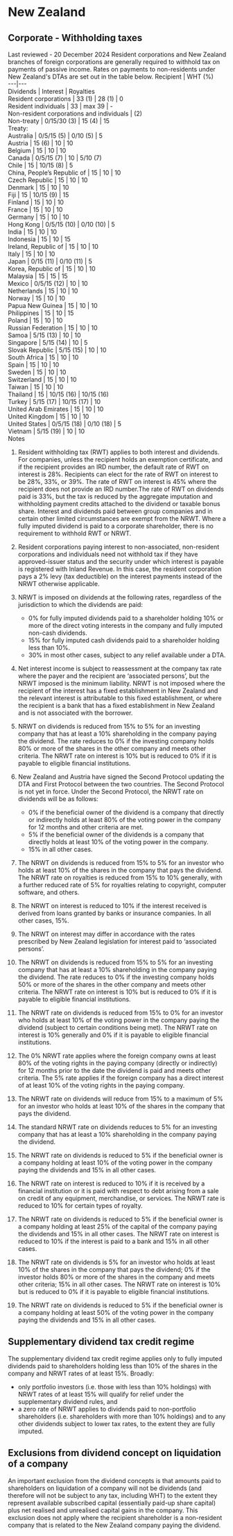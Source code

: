 # New Zealand
## Corporate - Withholding taxes
Last reviewed - 20 December 2024
Resident corporations and New Zealand branches of foreign corporations are generally required to withhold tax on payments of passive income. Rates on payments to non-residents under New Zealand's DTAs are set out in the table below.
Recipient | WHT (%)  
---|---  
Dividends | Interest | Royalties  
Resident corporations | 33 (1) | 28 (1) | 0  
Resident individuals | 33 | max 39 | -  
Non-resident corporations and individuals | (2)  
Non-treaty | 0/15/30 (3) | 15 (4) | 15  
Treaty:  
Australia | 0/5/15 (5) | 0/10 (5) | 5  
Austria | 15 (6) | 10 | 10  
Belgium | 15 | 10 | 10  
Canada | 0/5/15 (7) | 10 | 5/10 (7)  
Chile | 15 | 10/15 (8) | 5  
China, People’s Republic of | 15 | 10 | 10  
Czech Republic | 15 | 10 | 10  
Denmark | 15 | 10 | 10  
Fiji | 15 | 10/15 (9) | 15  
Finland | 15 | 10 | 10  
France | 15 | 10 | 10  
Germany | 15 | 10 | 10  
Hong Kong | 0/5/15 (10) | 0/10 (10) | 5  
India | 15 | 10 | 10  
Indonesia | 15 | 10 | 15  
Ireland, Republic of | 15 | 10 | 10  
Italy | 15 | 10 | 10  
Japan | 0/15 (11) | 0/10 (11) | 5  
Korea, Republic of | 15 | 10 | 10  
Malaysia | 15 | 15 | 15  
Mexico | 0/5/15 (12) | 10 | 10  
Netherlands | 15 | 10 | 10  
Norway | 15 | 10 | 10  
Papua New Guinea | 15 | 10 | 10  
Philippines | 15 | 10 | 15  
Poland | 15 | 10 | 10  
Russian Federation | 15 | 10 | 10  
Samoa | 5/15 (13) | 10 | 10  
Singapore | 5/15 (14) | 10 | 5  
Slovak Republic | 5/15 (15) | 10 | 10  
South Africa | 15 | 10 | 10  
Spain | 15 | 10 | 10  
Sweden | 15 | 10 | 10  
Switzerland | 15 | 10 | 10  
Taiwan | 15 | 10 | 10  
Thailand | 15 | 10/15 (16) | 10/15 (16)  
Turkey | 5/15 (17) | 10/15 (17) | 10  
United Arab Emirates | 15 | 10 | 10  
United Kingdom | 15 | 10 | 10  
United States | 0/5/15 (18) | 0/10 (18) | 5  
Vietnam | 5/15 (19) | 10 | 10  
Notes
  1. Resident withholding tax (RWT) applies to both interest and dividends. For companies, unless the recipient holds an exemption certificate, and if the recipient provides an IRD number, the default rate of RWT on interest is 28%. Recipients can elect for the rate of RWT on interest to be 28%, 33%, or 39%. The rate of RWT on interest is 45% where the recipient does not provide an IRD number.The rate of RWT on dividends paid is 33%, but the tax is reduced by the aggregate imputation and withholding payment credits attached to the dividend or taxable bonus share. Interest and dividends paid between group companies and in certain other limited circumstances are exempt from the NRWT. Where a fully imputed dividend is paid to a corporate shareholder, there is no requirement to withhold RWT or NRWT.


  1. Resident corporations paying interest to non-associated, non-resident corporations and individuals need not withhold tax if they have approved-issuer status and the security under which interest is payable is registered with Inland Revenue. In this case, the resident corporation pays a 2% levy (tax deductible) on the interest payments instead of the NRWT otherwise applicable.
  2. NRWT is imposed on dividends at the following rates, regardless of the jurisdiction to which the dividends are paid: 
     * 0% for fully imputed dividends paid to a shareholder holding 10% or more of the direct voting interests in the company and fully imputed non-cash dividends.
     * 15% for fully imputed cash dividends paid to a shareholder holding less than 10%.
     * 30% in most other cases, subject to any relief available under a DTA.


  1. Net interest income is subject to reassessment at the company tax rate where the payer and the recipient are ‘associated persons’, but the NRWT imposed is the minimum liability. NRWT is not imposed where the recipient of the interest has a fixed establishment in New Zealand and the relevant interest is attributable to this fixed establishment, or where the recipient is a bank that has a fixed establishment in New Zealand and is not associated with the borrower.
  2. NRWT on dividends is reduced from 15% to 5% for an investing company that has at least a 10% shareholding in the company paying the dividend. The rate reduces to 0% if the investing company holds 80% or more of the shares in the other company and meets other criteria. The NRWT rate on interest is 10% but is reduced to 0% if it is payable to eligible financial institutions.
  3. New Zealand and Austria have signed the Second Protocol updating the DTA and First Protocol between the two countries. The Second Protocol is not yet in force. Under the Second Protocol, the NRWT rate on dividends will be as follows: 
     * 0% if the beneficial owner of the dividend is a company that directly or indirectly holds at least 80% of the voting power in the company for 12 months and other criteria are met.
     * 5% if the beneficial owner of the dividends is a company that directly holds at least 10% of the voting power in the company.
     * 15% in all other cases.
  4. The NRWT on dividends is reduced from 15% to 5% for an investor who holds at least 10% of the shares in the company that pays the dividend. The NRWT rate on royalties is reduced from 15% to 10% generally, with a further reduced rate of 5% for royalties relating to copyright, computer software, and others.
  5. The NRWT on interest is reduced to 10% if the interest received is derived from loans granted by banks or insurance companies. In all other cases, 15%.
  6. The NRWT on interest may differ in accordance with the rates prescribed by New Zealand legislation for interest paid to ‘associated persons’.
  7. The NRWT on dividends is reduced from 15% to 5% for an investing company that has at least a 10% shareholding in the company paying the dividend. The rate reduces to 0% if the investing company holds 50% or more of the shares in the other company and meets other criteria. The NRWT rate on interest is 10% but is reduced to 0% if it is payable to eligible financial institutions.
  8. The NRWT rate on dividends is reduced from 15% to 0% for an investor who holds at least 10% of the voting power in the company paying the dividend (subject to certain conditions being met). The NRWT rate on interest is 10% generally and 0% if it is payable to eligible financial institutions.
  9. The 0% NRWT rate applies where the foreign company owns at least 80% of the voting rights in the paying company (directly or indirectly) for 12 months prior to the date the dividend is paid and meets other criteria. The 5% rate applies if the foreign company has a direct interest of at least 10% of the voting rights in the paying company.
  10. The NRWT rate on dividends will reduce from 15% to a maximum of 5% for an investor who holds at least 10% of the shares in the company that pays the dividend.
  11. The standard NRWT rate on dividends reduces to 5% for an investing company that has at least a 10% shareholding in the company paying the dividend.
  12. The NRWT rate on dividends is reduced to 5% if the beneficial owner is a company holding at least 10% of the voting power in the company paying the dividends and 15% in all other cases.
  13. The NRWT rate on interest is reduced to 10% if it is received by a financial institution or it is paid with respect to debt arising from a sale on credit of any equipment, merchandise, or services. The NRWT rate is reduced to 10% for certain types of royalty.
  14. The NRWT rate on dividends is reduced to 5% if the beneficial owner is a company holding at least 25% of the capital of the company paying the dividends and 15% in all other cases. The NRWT rate on interest is reduced to 10% if the interest is paid to a bank and 15% in all other cases.
  15. The NRWT rate on dividends is 5% for an investor who holds at least 10% of the shares in the company that pays the dividend; 0% if the investor holds 80% or more of the shares in the company and meets other criteria; 15% in all other cases. The NRWT rate on interest is 10% but is reduced to 0% if it is payable to eligible financial institutions.
  16. The NRWT rate on dividends is reduced to 5% if the beneficial owner is a company holding at least 50% of the voting power in the company paying the dividends and 15% in all other cases.


## Supplementary dividend tax credit regime
The supplementary dividend tax credit regime applies only to fully imputed dividends paid to shareholders holding less than 10% of the shares in the company and NRWT rates of at least 15%.
Broadly:
  * only portfolio investors (i.e. those with less than 10% holdings) with NRWT rates of at least 15% will qualify for relief under the supplementary dividend rules, and
  * a zero rate of NRWT applies to dividends paid to non-portfolio shareholders (i.e. shareholders with more than 10% holdings) and to any other dividends subject to lower tax rates, to the extent they are fully imputed.


## Exclusions from dividend concept on liquidation of a company
An important exclusion from the dividend concepts is that amounts paid to shareholders on liquidation of a company will not be dividends (and therefore will not be subject to any tax, including WHT) to the extent they represent available subscribed capital (essentially paid-up share capital) plus net realised and unrealised capital gains in the company. This exclusion does not apply where the recipient shareholder is a non-resident company that is related to the New Zealand company paying the dividend.
